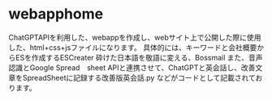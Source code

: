 # webapphome
ChatGPTAPIを利用した、webappを作成し、webサイト上で公開した際に使用した、html+css+jsファイルになります。
具体的には、キーワードと会社概要からESを作成するESCreater
砕けた日本語を敬語に変える、Bossmail
また、音声認識とGoogle Spread　sheet APIと連携させて、ChatGPTと英会話し、改善文章をSpreadSheetに記録する改善版英会話.py
などがコードとして記載されております。
